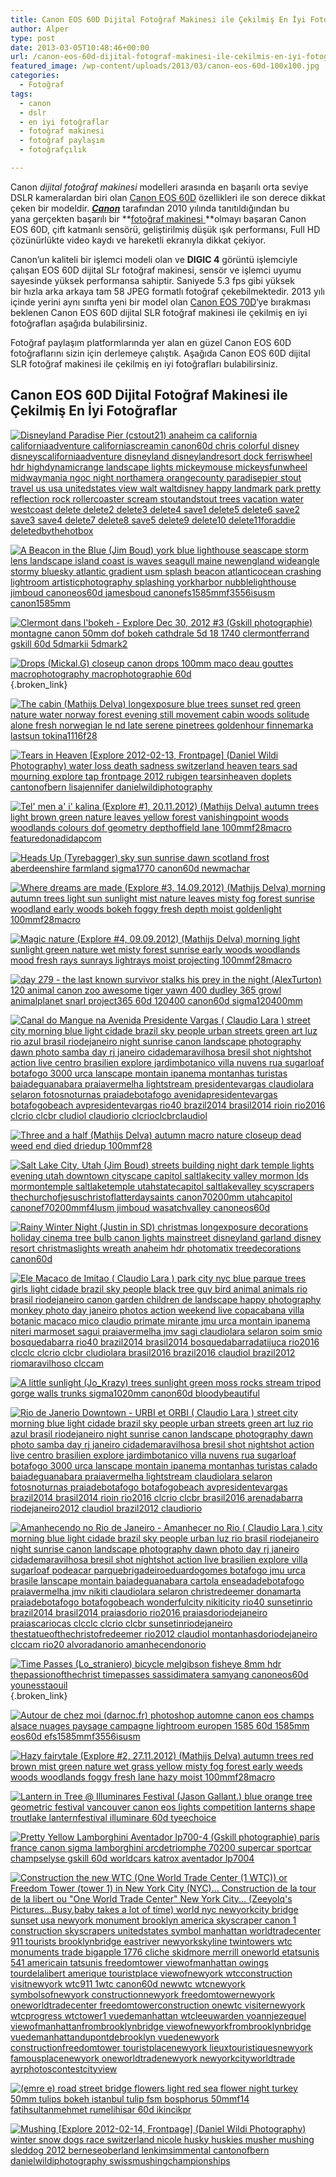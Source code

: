 ```yaml
---
title: Canon EOS 60D Dijital Fotoğraf Makinesi ile Çekilmiş En İyi Fotoğraflar
author: Alper
type: post
date: 2013-03-05T10:48:46+00:00
url: /canon-eos-60d-dijital-fotograf-makinesi-ile-cekilmis-en-iyi-fotograflar/
featured_image: /wp-content/uploads/2013/03/canon-eos-60d-100x100.jpg
categories:
  - Fotoğraf
tags:
  - canon
  - dslr
  - en iyi fotoğraflar
  - fotoğraf makinesi
  - fotoğraf paylaşım
  - fotoğrafçılık

---
```

Canon _dijital fotoğraf makinesi_ modelleri arasında en başarılı orta seviye DSLR kameralardan biri olan [Canon EOS 60D][1] özellikleri ile son derece dikkat çeken bir modeldir. _[**Canon**][2]_ tarafından 2010 yılında tanıtıldığından bu yana gerçekten başarılı bir **[fotoğraf makinesi ][3]**olmayı başaran Canon EOS 60D, çift katmanlı sensörü, geliştirilmiş düşük ışık performansı, Full HD çözünürlükte video kaydı ve hareketli ekranıyla dikkat çekiyor.

Canon’un kaliteli bir işlemci modeli olan ve **DIGIC 4** görüntü işlemciyle çalışan EOS 60D dijital SLr fotoğraf makinesi, sensör ve işlemci uyumu sayesinde yüksek performansa sahiptir. Saniyede 5.3 fps gibi yüksek bir hızla arka arkaya tam 58 JPEG formatlı fotoğraf çekebilmektedir. 2013 yılı içinde yerini aynı sınıfta yeni bir model olan [Canon EOS 70D][4]‘ye bırakması beklenen Canon EOS 60D dijital SLR fotoğraf makinesi ile çekilmiş en iyi fotoğrafları aşağıda bulabilirsiniz.

Fotoğraf paylaşım platformlarında yer alan en güzel Canon EOS 60D fotoğraflarını sizin için derlemeye çalıştık. Aşağıda Canon EOS 60D dijital SLR fotoğraf makinesi ile çekilmiş en iyi fotoğrafları bulabilirsiniz.

## Canon EOS 60D Dijital Fotoğraf Makinesi ile Çekilmiş En İyi Fotoğraflar

[![Disneyland Paradise Pier (cstout21) anaheim ca california californiaadventure californiascreamin canon60d chris colorful disney disneyscaliforniaadventure disneyland disneylandresort dock ferriswheel hdr highdynamicrange landscape lights mickeymouse mickeysfunwheel midwaymania ngoc night northamera orangecounty paradisepier stout travel us usa unitedstates view walt waltdisney happy landmark park pretty reflection rock rollercoaster scream stoutandstout trees vacation water westcoast delete delete2 delete3 delete4 save1 delete5 delete6 save2 save3 save4 delete7 delete8 save5 delete9 delete10 delete11foraddie deletedbythehotbox][5]][6]

[![A Beacon in the Blue (Jim Boud) york blue lighthouse seascape storm lens landscape island coast is waves seagull maine newengland wideangle stormy bluesky atlantic gradient usm splash beacon atlanticocean crashing lightroom artisticphotography splashing yorkharbor nubblelighthouse jimboud canoneos60d jamesboud canonefs1585mmf3556isusm canon1585mm][7]][8]

[![Clermont dans l'bokeh - Explore Dec 30, 2012 #3 (Gskill photographie) montagne canon 50mm dof bokeh cathdrale 5d 18 1740 clermontferrand gskill 60d 5dmarkii 5dmark2][9]][10]

[![Drops (Mickal.G) closeup canon drops 100mm maco deau gouttes macrophotography macrophotographie 60d][11]][12]{.broken_link}

[![The cabin (Mathijs Delva) longexposure blue trees sunset red green nature water norway forest evening still movement cabin woods solitude alone fresh norwegian le nd late serene pinetrees goldenhour finnemarka lastsun tokina1116f28][13]][14]

[![Tears in Heaven [Explore 2012-02-13, Frontpage] (Daniel Wildi Photography) water loss death sadness switzerland heaven tears sad mourning explore tap frontpage 2012 rubigen tearsinheaven doplets cantonofbern lisajennifer danielwildiphotography][15]][16]

[![Tel' men a' i' kalina (Explore #1, 20.11.2012) (Mathijs Delva) autumn trees light brown green nature leaves yellow forest vanishingpoint woods woodlands colours dof geometry depthoffield lane 100mmf28macro featuredonadidapcom][17]][18]

[![Heads Up (Tyrebagger) sky sun sunrise dawn scotland frost aberdeenshire farmland sigma1770 canon60d newmachar][19]][20]

[![Where dreams are made (Explore #3, 14.09.2012) (Mathijs Delva) morning autumn trees light sun sunlight mist nature leaves misty fog forest sunrise woodland early woods bokeh foggy fresh depth moist goldenlight 100mmf28macro][21]][22]

[![Magic nature (Explore #4, 09.09.2012) (Mathijs Delva) morning light sunlight green nature wet misty forest sunrise early woods woodlands mood fresh rays sunrays lightrays moist projecting 100mmf28macro][23]][24]

[![day 279 - the last known survivor stalks his prey in the night (AlexTurton) 120 animal canon zoo awesome tiger yawn 400 dudley 365 growl animalplanet snarl project365 60d 120400 canon60d sigma120400mm][25]][26]

[![Canal do Mangue na Avenida Presidente Vargas (  Claudio Lara ) street city morning blue light cidade brazil sky people urban streets green art luz rio azul brasil riodejaneiro night sunrise canon landscape photography dawn photo samba day rj janeiro cidademaravilhosa bresil shot nightshot action live centro brasilien explore jardimbotanico villa nuvens rua sugarloaf botafogo 3000 urca lanscape montain ipanema montanhas turistas baiadeguanabara praiavermelha lightstream presidentevargas claudiolara selaron fotosnoturnas praiadebotafogo avenidapresidentevargas botafogobeach avpresidentevargas rio40 brazil2014 brasil2014 rioin rio2016 clcrio clcbr cludiol claudiorio clcrioclcbrclaudiol][27]][28]

[![Three and a half (Mathijs Delva) autumn macro nature closeup dead weed end died driedup 100mmf28][29]][30]

[![Salt Lake City, Utah (Jim Boud) streets building night dark temple lights evening utah downtown cityscape capitol saltlakecity valley mormon lds mormontemple saltlaketemple utahstatecapitol saltlakevalley scyscrapers thechurchofjesuschristoflatterdaysaints canon70200mm utahcapitol canonef70200mmf4lusm jimboud wasatchvalley canoneos60d][31]][32]

[![Rainy Winter Night (Justin in SD) christmas longexposure decorations holiday cinema tree bulb canon lights mainstreet disneyland garland disney resort christmaslights wreath anaheim hdr photomatix treedecorations canon60d][33]][34]

[![Ele  Macaco de Imitao (  Claudio Lara ) park city nyc blue parque trees girls light cidade brazil sky people black tree guy bird animal animals rio brasil riodejaneiro canon garden children de landscape happy photography monkey photo day janeiro photos action weekend live copacabana villa botanic macaco mico claudio primate mirante jmu urca montain ipanema niteri marmoset sagui praiavermelha jmv sagi claudiolara selaron soim smio bosquedabarra rio40 brazil2014 brasil2014 bosquedabarradatijuca rio2016 clcclc clcrio clcbr cludiolara brasil2016 brazil2016 claudiol brazil2012 riomaravilhoso clccam][35]][36]

[![A little sunlight (Jo_Krazy) trees sunlight green moss rocks stream tripod gorge walls trunks sigma1020mm canon60d bloodybeautiful][37]][38]

[![Rio de Janerio Downtown - URBI et ORBI (  Claudio Lara ) street city morning blue light cidade brazil sky people urban streets green art luz rio azul brasil riodejaneiro night sunrise canon landscape photography dawn photo samba day rj janeiro cidademaravilhosa bresil shot nightshot action live centro brasilien explore jardimbotanico villa nuvens rua sugarloaf botafogo 3000 urca lanscape montain ipanema montanhas turistas calado baiadeguanabara praiavermelha lightstream claudiolara selaron fotosnoturnas praiadebotafogo botafogobeach avpresidentevargas brazil2014 brasil2014 rioin rio2016 clcrio clcbr brasil2016 arenadabarra riodejaneiro2012 claudiol brazil2012 claudiorio][39]][40]

[![Amanhecendo no Rio de Janeiro - Amanhecer no Rio (  Claudio Lara ) city morning blue light cidade brazil sky people urban luz rio brasil riodejaneiro night sunrise canon landscape photography dawn photo day rj janeiro cidademaravilhosa bresil shot nightshot action live brasilien explore villa sugarloaf podeacar parquebrigadeiroeduardogomes botafogo jmu urca brasile lanscape montain baiadeguanabara cartola enseadadebotafogo praiavermelha jmv nikiti claudiolara selaron christredeemer donamarta praiadebotafogo botafogobeach wonderfulcity nikiticity rio40 sunsetinrio brazil2014 brasil2014 praiasdorio rio2016 praiasdoriodejaneiro praiascariocas clcclc clcrio clcbr sunsetinriodejaneiro thestatueofthechristofredeemer rio2012 claudiol montanhasdoriodejaneiro clccam rio20 alvoradanorio amanhecendonorio][41]][42]

[![Time Passes (Lo_straniero) bicycle melgibson fisheye 8mm hdr thepassionofthechrist timepasses sassidimatera samyang canoneos60d younesstaouil][43]][44]{.broken_link}

[![Autour de chez moi (darnoc.fr) photoshop automne canon eos champs alsace nuages paysage campagne lightroom europen 1585 60d 1585mm eos60d efs1585mmf3556isusm][45]][46]

[![Hazy fairytale (Explore #2, 27.11.2012) (Mathijs Delva) autumn trees red brown mist green nature wet grass yellow misty fog forest early weeds woods woodlands foggy fresh lane hazy moist 100mmf28macro][47]][48]

[![Lantern in Tree @ Illuminares Festival (Jason Gallant.) blue orange tree geometric festival vancouver canon eos lights competition lanterns shape troutlake lanternfestival illuminare 60d tyeechoice][49]][50]

[![Pretty Yellow Lamborghini Aventador lp700-4 (Gskill photographie) paris france canon sigma lamborghini arcdetriomphe 70200 supercar sportcar champselyse gskill 60d worldcars katrox aventador lp7004][51]][52]

[![Construction the new WTC (One World Trade Center (1 WTC)) or Freedom Tower (tower 1) in New York City (NYC)... Construction de la tour de la libert ou &quot;One World Trade Center&quot;  New York City... (Zeeyolq's Pictures...Busy,baby takes a lot of time) world nyc newyorkcity bridge sunset usa newyork monument brooklyn america skyscraper canon 1 construction skyscrapers unitedstates symbol manhattan worldtradecenter 911 tourists brooklynbridge eastriver newyorkskyline twintowers wtc monuments trade bigapple 1776 cliche skidmore merrill oneworld etatsunis 541 americain tatsunis freedomtower viewofmanhattan owings tourdelalibert amerique touristplace viewofnewyork wtcconstruction visitnewyork wtc911 1wtc canon60d newwtc wtcnewyork symbolsofnewyork constructionnewyork freedomtowernewyork oneworldtradecenter freedomtowerconstruction onewtc visiternewyork wtcprogress wtctower1 vuedemanhattan wtcleeuwarden yoannjezequel viewofmanhattanfrombrooklynbridge viewofnewyorkfrombrooklynbridge vuedemanhattandupontdebrooklyn vuedenewyork constructionfreedomtower touristplacenewyork lieuxtouristiquesnewyork famousplacenewyork oneworldtradenewyork newyorkcityworldtrade ayrphotoscontestcityview][53]][54]

[![ (emre e) road street bridge flowers light red sea flower night turkey 50mm tulips bokeh istanbul tulip fsm bosphorus 50mmf14 fatihsultanmehmet rumelihisar 60d ikincikpr][55]][56]

[![Mushing [Explore 2012-02-14, Frontpage] (Daniel Wildi Photography) winter snow dogs race switzerland nicole husky huskies musher mushing sleddog 2012 berneseoberland lenkimsimmental cantonofbern danielwildiphotography swissmushingchampionships][57]][58]

[][59]

 [1]: https://www.murekkep.org/kamera/canon/eos-60d "canon eos 60d"
 [2]: https://www.murekkep.org/kamera/canon
 [3]: https://www.murekkep.org/kamera/
 [4]: https://www.murekkep.org/canon-eos-70d-cikis-tarihi-mart-sonu-olabilir-12298
 [5]: http://farm7.static.flickr.com/6130/5991991100_7a905eec8e.jpg "Disneyland Paradise Pier (cstout21) anaheim ca california californiaadventure californiascreamin canon60d chris colorful disney disneyscaliforniaadventure disneyland disneylandresort dock ferriswheel hdr highdynamicrange landscape lights mickeymouse mickeysfunwheel midwaymania ngoc night northamera orangecounty paradisepier stout travel us usa unitedstates view walt waltdisney happy landmark park pretty reflection rock rollercoaster scream stoutandstout trees vacation water westcoast delete delete2 delete3 delete4 save1 delete5 delete6 save2 save3 save4 delete7 delete8 save5 delete9 delete10 delete11foraddie deletedbythehotbox"
 [6]: http://www.flickr.com/photos/55503365@N04/5991991100
 [7]: http://farm4.static.flickr.com/3491/5813120515_8208562039.jpg "A Beacon in the Blue (Jim Boud) york blue lighthouse seascape storm lens landscape island coast is waves seagull maine newengland wideangle stormy bluesky atlantic gradient usm splash beacon atlanticocean crashing lightroom artisticphotography splashing yorkharbor nubblelighthouse jimboud canoneos60d jamesboud canonefs1585mmf3556isusm canon1585mm"
 [8]: http://www.flickr.com/photos/34584939@N04/5813120515
 [9]: http://farm9.static.flickr.com/8359/8327383320_f8d16a4678.jpg "Clermont dans l'bokeh - Explore Dec 30, 2012 #3 (Gskill photographie) montagne canon 50mm dof bokeh cathdrale 5d 18 1740 clermontferrand gskill 60d 5dmarkii 5dmark2"
 [10]: http://www.flickr.com/photos/51805283@N03/8327383320
 [11]: http://farm9.static.flickr.com/8052/8108358898_2fefb40518.jpg "Drops (Mickal.G) closeup canon drops 100mm maco deau gouttes macrophotography macrophotographie 60d"
 [12]: http://www.flickr.com/photos/49821089@N03/8108358898
 [13]: http://farm9.static.flickr.com/8151/7345453414_6e6aea2303.jpg "The cabin (Mathijs Delva) longexposure blue trees sunset red green nature water norway forest evening still movement cabin woods solitude alone fresh norwegian le nd late serene pinetrees goldenhour finnemarka lastsun tokina1116f28"
 [14]: http://www.flickr.com/photos/8378546@N08/7345453414
 [15]: http://farm8.static.flickr.com/7187/6869871599_f7b7f9946a.jpg "Tears in Heaven [Explore 2012-02-13, Frontpage] (Daniel Wildi Photography) water loss death sadness switzerland heaven tears sad mourning explore tap frontpage 2012 rubigen tearsinheaven doplets cantonofbern lisajennifer danielwildiphotography"
 [16]: http://www.flickr.com/photos/55646157@N08/6869871599
 [17]: http://farm9.static.flickr.com/8479/8202675675_2e73a7e193.jpg "Tel' men a' i' kalina (Explore #1, 20.11.2012) (Mathijs Delva) autumn trees light brown green nature leaves yellow forest vanishingpoint woods woodlands colours dof geometry depthoffield lane 100mmf28macro featuredonadidapcom"
 [18]: http://www.flickr.com/photos/8378546@N08/8202675675
 [19]: http://farm9.static.flickr.com/8198/8185915662_d5cef37aff.jpg "Heads Up (Tyrebagger) sky sun sunrise dawn scotland frost aberdeenshire farmland sigma1770 canon60d newmachar"
 [20]: http://www.flickr.com/photos/10379105@N04/8185915662
 [21]: http://farm9.static.flickr.com/8446/7985641574_98891675f6.jpg "Where dreams are made (Explore #3, 14.09.2012) (Mathijs Delva) morning autumn trees light sun sunlight mist nature leaves misty fog forest sunrise woodland early woods bokeh foggy fresh depth moist goldenlight 100mmf28macro"
 [22]: http://www.flickr.com/photos/8378546@N08/7985641574
 [23]: http://farm9.static.flickr.com/8436/7964468498_60d92b25cb.jpg "Magic nature (Explore #4, 09.09.2012) (Mathijs Delva) morning light sunlight green nature wet misty forest sunrise early woods woodlands mood fresh rays sunrays lightrays moist projecting 100mmf28macro"
 [24]: http://www.flickr.com/photos/8378546@N08/7964468498
 [25]: http://farm9.static.flickr.com/8158/7475200930_223377e33e.jpg "day 279 - the last known survivor stalks his prey in the night (AlexTurton) 120 animal canon zoo awesome tiger yawn 400 dudley 365 growl animalplanet snarl project365 60d 120400 canon60d sigma120400mm"
 [26]: http://www.flickr.com/photos/58384486@N07/7475200930
 [27]: http://farm8.static.flickr.com/7014/6623790845_1782dd12e1.jpg "Canal do Mangue na Avenida Presidente Vargas (  Claudio Lara ) street city morning blue light cidade brazil sky people urban streets green art luz rio azul brasil riodejaneiro night sunrise canon landscape photography dawn photo samba day rj janeiro cidademaravilhosa bresil shot nightshot action live centro brasilien explore jardimbotanico villa nuvens rua sugarloaf botafogo 3000 urca lanscape montain ipanema montanhas turistas baiadeguanabara praiavermelha lightstream presidentevargas claudiolara selaron fotosnoturnas praiadebotafogo avenidapresidentevargas botafogobeach avpresidentevargas rio40 brazil2014 brasil2014 rioin rio2016 clcrio clcbr cludiol claudiorio clcrioclcbrclaudiol"
 [28]: http://www.flickr.com/photos/97042891@N00/6623790845
 [29]: http://farm8.static.flickr.com/7161/6516535535_8bf694fbcc.jpg "Three and a half (Mathijs Delva) autumn macro nature closeup dead weed end died driedup 100mmf28"
 [30]: http://www.flickr.com/photos/8378546@N08/6516535535
 [31]: http://farm8.static.flickr.com/7168/6398523735_81c75ceeaa.jpg "Salt Lake City, Utah (Jim Boud) streets building night dark temple lights evening utah downtown cityscape capitol saltlakecity valley mormon lds mormontemple saltlaketemple utahstatecapitol saltlakevalley scyscrapers thechurchofjesuschristoflatterdaysaints canon70200mm utahcapitol canonef70200mmf4lusm jimboud wasatchvalley canoneos60d"
 [32]: http://www.flickr.com/photos/34584939@N04/6398523735
 [33]: http://farm8.static.flickr.com/7013/6391994017_dfce97e26e.jpg "Rainy Winter Night (Justin in SD) christmas longexposure decorations holiday cinema tree bulb canon lights mainstreet disneyland garland disney resort christmaslights wreath anaheim hdr photomatix treedecorations canon60d"
 [34]: http://www.flickr.com/photos/40708728@N04/6391994017
 [35]: http://farm7.static.flickr.com/6105/6316531994_22d5763d3c.jpg "Ele  Macaco de Imitao (  Claudio Lara ) park city nyc blue parque trees girls light cidade brazil sky people black tree guy bird animal animals rio brasil riodejaneiro canon garden children de landscape happy photography monkey photo day janeiro photos action weekend live copacabana villa botanic macaco mico claudio primate mirante jmu urca montain ipanema niteri marmoset sagui praiavermelha jmv sagi claudiolara selaron soim smio bosquedabarra rio40 brazil2014 brasil2014 bosquedabarradatijuca rio2016 clcclc clcrio clcbr cludiolara brasil2016 brazil2016 claudiol brazil2012 riomaravilhoso clccam"
 [36]: http://www.flickr.com/photos/97042891@N00/6316531994
 [37]: http://farm7.static.flickr.com/6223/6261690795_74deca8b46.jpg "A little sunlight (Jo_Krazy) trees sunlight green moss rocks stream tripod gorge walls trunks sigma1020mm canon60d bloodybeautiful"
 [38]: http://www.flickr.com/photos/53790472@N08/6261690795
 [39]: http://farm7.static.flickr.com/6109/6261671835_2c116aaaaf.jpg "Rio de Janerio Downtown - URBI et ORBI (  Claudio Lara ) street city morning blue light cidade brazil sky people urban streets green art luz rio azul brasil riodejaneiro night sunrise canon landscape photography dawn photo samba day rj janeiro cidademaravilhosa bresil shot nightshot action live centro brasilien explore jardimbotanico villa nuvens rua sugarloaf botafogo 3000 urca lanscape montain ipanema montanhas turistas calado baiadeguanabara praiavermelha lightstream claudiolara selaron fotosnoturnas praiadebotafogo botafogobeach avpresidentevargas brazil2014 brasil2014 rioin rio2016 clcrio clcbr brasil2016 arenadabarra riodejaneiro2012 claudiol brazil2012 claudiorio"
 [40]: http://www.flickr.com/photos/97042891@N00/6261671835
 [41]: http://farm7.static.flickr.com/6186/6061583835_c4af499ae5.jpg "Amanhecendo no Rio de Janeiro - Amanhecer no Rio (  Claudio Lara ) city morning blue light cidade brazil sky people urban luz rio brasil riodejaneiro night sunrise canon landscape photography dawn photo day rj janeiro cidademaravilhosa bresil shot nightshot action live brasilien explore villa sugarloaf podeacar parquebrigadeiroeduardogomes botafogo jmu urca brasile lanscape montain baiadeguanabara cartola enseadadebotafogo praiavermelha jmv nikiti claudiolara selaron christredeemer donamarta praiadebotafogo botafogobeach wonderfulcity nikiticity rio40 sunsetinrio brazil2014 brasil2014 praiasdorio rio2016 praiasdoriodejaneiro praiascariocas clcclc clcrio clcbr sunsetinriodejaneiro thestatueofthechristofredeemer rio2012 claudiol montanhasdoriodejaneiro clccam rio20 alvoradanorio amanhecendonorio"
 [42]: http://www.flickr.com/photos/97042891@N00/6061583835
 [43]: http://farm6.static.flickr.com/5094/5544184068_b6415c0e05.jpg "Time Passes (Lo_straniero) bicycle melgibson fisheye 8mm hdr thepassionofthechrist timepasses sassidimatera samyang canoneos60d younesstaouil"
 [44]: http://www.flickr.com/photos/24630856@N08/5544184068
 [45]: http://farm9.static.flickr.com/8209/8285883753_9311f0ac52.jpg "Autour de chez moi (darnoc.fr) photoshop automne canon eos champs alsace nuages paysage campagne lightroom europen 1585 60d 1585mm eos60d efs1585mmf3556isusm"
 [46]: http://www.flickr.com/photos/34374692@N06/8285883753
 [47]: http://farm9.static.flickr.com/8203/8223646743_66928b40f2.jpg "Hazy fairytale (Explore #2, 27.11.2012) (Mathijs Delva) autumn trees red brown mist green nature wet grass yellow misty fog forest early weeds woods woodlands foggy fresh lane hazy moist 100mmf28macro"
 [48]: http://www.flickr.com/photos/8378546@N08/8223646743
 [49]: http://farm8.static.flickr.com/7271/7623493488_1c3c2bf5f2.jpg "Lantern in Tree @ Illuminares Festival (Jason Gallant.) blue orange tree geometric festival vancouver canon eos lights competition lanterns shape troutlake lanternfestival illuminare 60d tyeechoice"
 [50]: http://www.flickr.com/photos/36165734@N08/7623493488
 [51]: http://farm8.static.flickr.com/7268/7445895000_29df65e61e.jpg "Pretty Yellow Lamborghini Aventador lp700-4 (Gskill photographie) paris france canon sigma lamborghini arcdetriomphe 70200 supercar sportcar champselyse gskill 60d worldcars katrox aventador lp7004"
 [52]: http://www.flickr.com/photos/51805283@N03/7445895000
 [53]: http://farm8.static.flickr.com/7089/6957228914_9990ce50bb.jpg "Construction the new WTC (One World Trade Center (1 WTC)) or Freedom Tower (tower 1) in New York City (NYC)... Construction de la tour de la libert ou &quot;One World Trade Center&quot;  New York City... (Zeeyolq's Pictures...Busy,baby takes a lot of time) world nyc newyorkcity bridge sunset usa newyork monument brooklyn america skyscraper canon 1 construction skyscrapers unitedstates symbol manhattan worldtradecenter 911 tourists brooklynbridge eastriver newyorkskyline twintowers wtc monuments trade bigapple 1776 cliche skidmore merrill oneworld etatsunis 541 americain tatsunis freedomtower viewofmanhattan owings tourdelalibert amerique touristplace viewofnewyork wtcconstruction visitnewyork wtc911 1wtc canon60d newwtc wtcnewyork symbolsofnewyork constructionnewyork freedomtowernewyork oneworldtradecenter freedomtowerconstruction onewtc visiternewyork wtcprogress wtctower1 vuedemanhattan wtcleeuwarden yoannjezequel viewofmanhattanfrombrooklynbridge viewofnewyorkfrombrooklynbridge vuedemanhattandupontdebrooklyn vuedenewyork constructionfreedomtower touristplacenewyork lieuxtouristiquesnewyork famousplacenewyork oneworldtradenewyork newyorkcityworldtrade ayrphotoscontestcityview"
 [54]: http://www.flickr.com/photos/73422502@N08/6957228914
 [55]: http://farm8.static.flickr.com/7063/6942262804_eeaa2f8658.jpg " (emre e) road street bridge flowers light red sea flower night turkey 50mm tulips bokeh istanbul tulip fsm bosphorus 50mmf14 fatihsultanmehmet rumelihisar 60d ikincikpr"
 [56]: http://www.flickr.com/photos/57129777@N03/6942262804
 [57]: http://farm8.static.flickr.com/7186/6875651689_734f40b459.jpg "Mushing [Explore 2012-02-14, Frontpage] (Daniel Wildi Photography) winter snow dogs race switzerland nicole husky huskies musher mushing sleddog 2012 berneseoberland lenkimsimmental cantonofbern danielwildiphotography swissmushingchampionships"
 [58]: http://www.flickr.com/photos/55646157@N08/6875651689
 [59]: http://www.flickr.com/photos/25848137@N04/6447213237